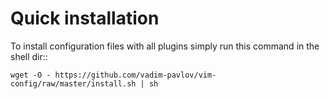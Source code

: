 Quick installation
==================
To install configuration files with all plugins simply run this command in the shell
dir::

	wget -O - https://github.com/vadim-pavlov/vim-config/raw/master/install.sh | sh

